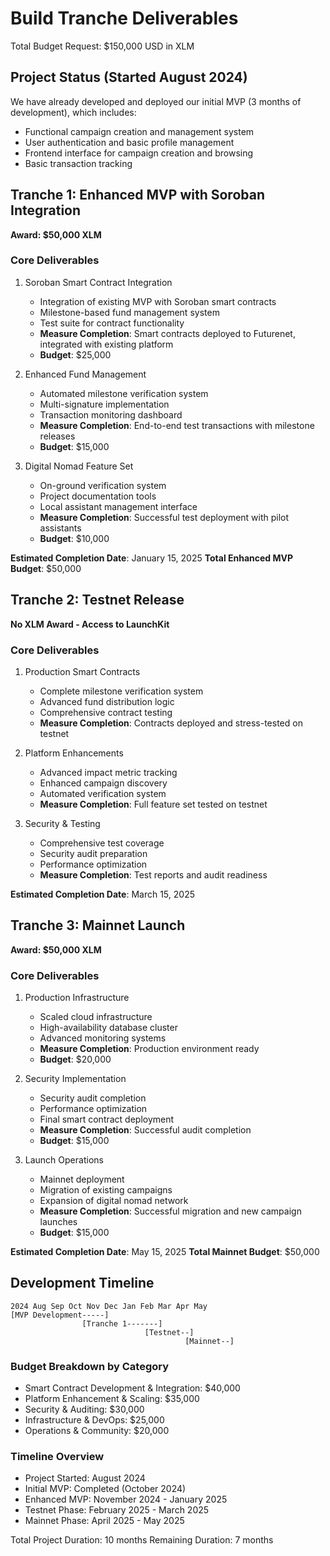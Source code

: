 # Build Tranche Deliverables

Total Budget Request: $150,000 USD in XLM

## Project Status (Started August 2024)
We have already developed and deployed our initial MVP (3 months of development), which includes:
- Functional campaign creation and management system
- User authentication and basic profile management
- Frontend interface for campaign creation and browsing
- Basic transaction tracking

## Tranche 1: Enhanced MVP with Soroban Integration
**Award: $50,000 XLM**

### Core Deliverables
1. Soroban Smart Contract Integration
   * Integration of existing MVP with Soroban smart contracts
   * Milestone-based fund management system
   * Test suite for contract functionality
   * **Measure Completion**: Smart contracts deployed to Futurenet, integrated with existing platform
   * **Budget**: $25,000

2. Enhanced Fund Management
   * Automated milestone verification system
   * Multi-signature implementation
   * Transaction monitoring dashboard
   * **Measure Completion**: End-to-end test transactions with milestone releases
   * **Budget**: $15,000

3. Digital Nomad Feature Set
   * On-ground verification system
   * Project documentation tools
   * Local assistant management interface
   * **Measure Completion**: Successful test deployment with pilot assistants
   * **Budget**: $10,000

**Estimated Completion Date**: January 15, 2025
**Total Enhanced MVP Budget**: $50,000

## Tranche 2: Testnet Release
**No XLM Award - Access to LaunchKit**

### Core Deliverables
1. Production Smart Contracts
   * Complete milestone verification system
   * Advanced fund distribution logic
   * Comprehensive contract testing
   * **Measure Completion**: Contracts deployed and stress-tested on testnet

2. Platform Enhancements
   * Advanced impact metric tracking
   * Enhanced campaign discovery
   * Automated verification system
   * **Measure Completion**: Full feature set tested on testnet

3. Security & Testing
   * Comprehensive test coverage
   * Security audit preparation
   * Performance optimization
   * **Measure Completion**: Test reports and audit readiness

**Estimated Completion Date**: March 15, 2025

## Tranche 3: Mainnet Launch
**Award: $50,000 XLM**

### Core Deliverables
1. Production Infrastructure
   * Scaled cloud infrastructure
   * High-availability database cluster
   * Advanced monitoring systems
   * **Measure Completion**: Production environment ready
   * **Budget**: $20,000

2. Security Implementation
   * Security audit completion
   * Performance optimization
   * Final smart contract deployment
   * **Measure Completion**: Successful audit completion
   * **Budget**: $15,000

3. Launch Operations
   * Mainnet deployment
   * Migration of existing campaigns
   * Expansion of digital nomad network
   * **Measure Completion**: Successful migration and new campaign launches
   * **Budget**: $15,000

**Estimated Completion Date**: May 15, 2025
**Total Mainnet Budget**: $50,000

## Development Timeline
```
2024 Aug Sep Oct Nov Dec Jan Feb Mar Apr May
[MVP Development-----]
                [Tranche 1-------]
                              [Testnet--]
                                       [Mainnet--]
```

### Budget Breakdown by Category
- Smart Contract Development & Integration: $40,000
- Platform Enhancement & Scaling: $35,000
- Security & Auditing: $30,000
- Infrastructure & DevOps: $25,000
- Operations & Community: $20,000

### Timeline Overview
- Project Started: August 2024
- Initial MVP: Completed (October 2024)
- Enhanced MVP: November 2024 - January 2025
- Testnet Phase: February 2025 - March 2025
- Mainnet Phase: April 2025 - May 2025

Total Project Duration: 10 months
Remaining Duration: 7 months
